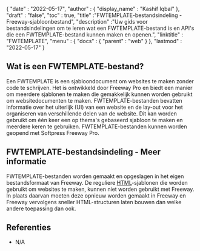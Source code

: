 {
  "date" : "2022-05-17",
  "author" : {
    "display_name" : "Kashif Iqbal"
},
  "draft" : "false",
  "toc" : true,
  "title" :"FWTEMPLATE-bestandsindeling - Freeway-sjabloonbestand",
  "description" :"Uw gids voor bestandsindelingen om te leren wat een FWTEMPLATE-bestand is en API's die een FWTEMPLATE-bestand kunnen maken en openen.",
  "linktitle" : "FWTEMPLATE",
  "menu" : {
    "docs" : {
      "parent" : "web"
}
},
  "lastmod" : "2022-05-17"
}

## Wat is een FWTEMPLATE-bestand?

Een FWTEMPLATE is een sjabloondocument om websites te maken zonder code te schrijven. Het is ontwikkeld door Freeway Pro en biedt een manier om meerdere sjablonen te maken die gemakkelijk kunnen worden gebruikt om websitedocumenten te maken. FWTEMPLATE-bestanden bevatten informatie over het uiterlijk (UI) van een website en de lay-out voor het organiseren van verschillende delen van de website. Dit kan worden gebruikt om één keer een op thema's gebaseerd sjabloon te maken en meerdere keren te gebruiken. FWTEMPLATE-bestanden kunnen worden geopend met Softpress Freeway Pro.

## FWTEMPLATE-bestandsindeling - Meer informatie

FWTEMPLATE-bestanden worden gemaakt en opgeslagen in het eigen bestandsformaat van Freeway. De reguliere [HTML](/nl/web/html/)-sjablonen die worden gebruikt om websites te maken, kunnen niet worden gebruikt met Freeway. In plaats daarvan moeten deze opnieuw worden gemaakt in Freeway en Freeway vervolgens sneller HTML-structuren laten bouwen dan welke andere toepassing dan ook.

## Referenties

* N/A

